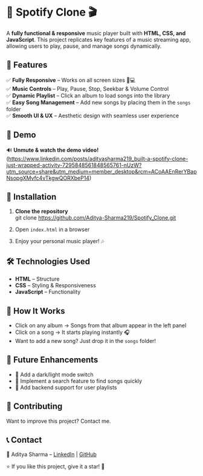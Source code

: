 # 🎵 Spotify Clone 🎬  

A **fully functional & responsive** music player built with **HTML, CSS, and JavaScript**. This project replicates key features of a music streaming app, allowing users to play, pause, and manage songs dynamically.  

## 🚀 Features  

✅ **Fully Responsive** – Works on all screen sizes 📱💻  
✅ **Music Controls** – Play, Pause, Stop, Seekbar & Volume Control  
✅ **Dynamic Playlist** – Click an album to load songs into the library  
✅ **Easy Song Management** – Add new songs by placing them in the `songs` folder  
✅ **Smooth UI & UX** – Aesthetic design with seamless user experience  

## 🎥 Demo  
🔊 **Unmute & watch the demo video!** (https://www.linkedin.com/posts/adityasharma219_built-a-spotify-clone-just-wrapped-activity-7295848561848565761-nUzW?utm_source=share&utm_medium=member_desktop&rcm=ACoAAEnRerYBapNsopgXMvfc4vTkgwQORXbeP14)  

## 📂 Installation  

1. **Clone the repository**  
git clone https://github.com/Aditya-Sharma219/Spotify_Clone.git

2. Open `index.html` in a browser  
3. Enjoy your personal music player! 🎶  

## 🛠️ Technologies Used  
- **HTML** – Structure  
- **CSS** – Styling & Responsiveness  
- **JavaScript** – Functionality  

## 📌 How It Works  
- Click on any album → Songs from that album appear in the left panel  
- Click on a song → It starts playing instantly 🎧  
- Want to add a new song? Just drop it in the `songs` folder!  

## 🎯 Future Enhancements  
- 🔹 Add a dark/light mode switch  
- 🔹 Implement a search feature to find songs quickly  
- 🔹 Add backend support for user playlists  

## 🙌 Contributing  
Want to improve this project? Contact me.

## 📞 Contact  
📧 Aditya Sharma – [LinkedIn](https://www.linkedin.com/in/adityasharma219/) | [GitHub](https://github.com/Aditya-Sharma219)  

⭐ If you like this project, give it a star! 🚀  
